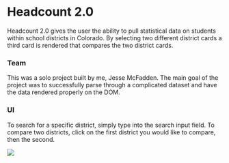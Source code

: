 # Headcount 2.0

Headcount 2.0 gives the user the ability to pull statistical data on students within school districts in Colorado. By selecting two different district cards a third card is rendered that compares the two district cards. 

### Team

This was a solo project built by me, Jesse McFadden. The main goal of the project was to successfully parse through a complicated dataset and have the data rendered properly on the DOM. 

### UI 

To search for a specific district, simply type into the search input field. To compare two districts, click on the first district you would like to compare, then the second.

<img src="headcount2.0/Screen Shot 2018-08-19 at 7.01.07 PM.png">
    
